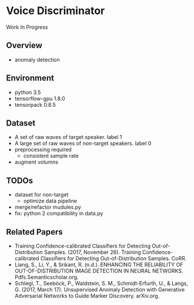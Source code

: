 # Voice Discriminator
Work In Progress

## Overview
* anomaly detection

## Environment
* python 3.5
* tensorflow-gpu 1.8.0
* tensorpack 0.8.5

## Dataset
* A set of raw waves of target speaker. label 1
* A large set of raw waves of non-target speakers. label 0
* preprocessing required
  * consistent sample rate
* augment volumns

## TODOs
* dataset for non-target
  * optimize data pipeline
* merge/refactor mudules.py
* fix: python 2 compatibility in data.py

## Related Papers
* Training Confidence-calibrated Classifiers for Detecting Out-of-Distribution Samples. (2017, November 26). Training Confidence-calibrated Classifiers for Detecting Out-of-Distribution Samples. CoRR.
* Liang, S., Li, Y., & Srikant, R. (n.d.). ENHANCING THE RELIABILITY OF OUT-OF-DISTRIBUTION IMAGE DETECTION IN NEURAL NETWORKS. Pdfs.Semanticscholar.org.
* Schlegl, T., Seeböck, P., Waldstein, S. M., Schmidt-Erfurth, U., & Langs, G. (2017, March 17). Unsupervised Anomaly Detection with Generative Adversarial Networks to Guide Marker Discovery. arXiv.org.

